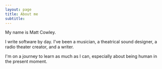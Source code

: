 ```yaml
---
layout: page
title: About me
subtitle:
---
```


My name is Matt Cowley.

I write software by day. I've been a musician, a theatrical sound designer, a radio theater creator, and a writer.

I'm on a journey to learn as much as I can, especially about being human in the present moment.
